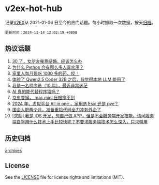 # v2ex-hot-hub

 记录[V2EX](https://www.v2ex.com/)从 2021-01-06 日至今的热门话题。每小时抓取一次数据，按天[归档](archives)。

`更新时间：2024-11-14 12:02:19 +0800`

## 热议话题

1. [30 了，女朋友催我结婚，应该怎么办](https://www.v2ex.com/t/1089440)
1. [为什么 Python 会有那么多人喜欢用？](https://www.v2ex.com/t/1089258)
1. [家里人每月要吃 1000 多的药，哎！](https://www.v2ex.com/t/1089385)
1. [体验了 Qwen2.5 Coder 32B 之后，我觉得本地 LLM 能用了](https://www.v2ex.com/t/1089179)
1. [我是一名程序员（10 年），最近非常迷茫](https://www.v2ex.com/t/1089212)
1. [AI 真的能代替程序猿吗？](https://www.v2ex.com/t/1089194)
1. [京东耍猴， mac mini 压根抢不到](https://www.v2ex.com/t/1089204)
1. [2024 年，虚拟平台 All in one ，家用选 Esxi 还是 pve？](https://www.v2ex.com/t/1089167)
1. [国企入职两个月，准备重拾代码全力冲刺外企了](https://www.v2ex.com/t/1089297)
1. [[求助] 我是 iOS 开发，想自己做 APP，但是不会服务端开发技能，请问服务端自学用什么技术上手比较快呢？不要求服务端技术怎么深入，只求够用](https://www.v2ex.com/t/1089215)

## 历史归档

[archives](archives)

## License

See the [LICENSE](LICENSE) file for license rights and limitations (MIT).
